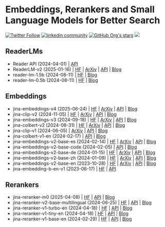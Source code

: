 # Embeddings, Rerankers and Small Language Models for Better Search
<a href="https://twitter.com/JinaAI_"><img alt="Twitter Follow" src="https://img.shields.io/twitter/follow/JinaAI_?style=social"></a>  <a href="https://www.linkedin.com/company/jinaai"><img src="https://img.shields.io/badge/LinkedIn-19k-white?logo=linkedin&style=social" alt="linkedin community"></a> <a href="https://github.com/jina-ai"><img alt="GitHub Org's stars" src="https://img.shields.io/github/stars/jina-ai?style=social"></a> <a href="https://discord.jina.ai"><img src="https://img.shields.io/discord/1106542220112302130?logo=discord&style=social"></a>  


## ReaderLMs

- Reader API (2024-04-01) | [API](https://jina.ai/reader)
- ReaderLM-v2 (2025-01-16) | [HF](https://huggingface.co/jinaai/ReaderLM-v2) | [ArXiv](https://arxiv.org/abs/2503.01151) | [API](https://jina.ai/api-dashboard/reader) | [Blog](https://jina.ai/news/readerlm-v2-frontier-small-language-model-for-html-to-markdown-and-json)
- reader-lm-1.5b (2024-08-11) | [HF](https://huggingface.co/jinaai/reader-lm-1.5b) | [Blog](https://jina.ai/news/reader-lm-small-language-models-for-cleaning-and-converting-html-to-markdown)
- reader-lm-0.5b (2024-08-11) | [HF](https://huggingface.co/jinaai/reader-lm-0.5b) | [Blog](https://jina.ai/news/reader-lm-small-language-models-for-cleaning-and-converting-html-to-markdown)


## Embeddings

- jina-embeddings-v4 (2025-06-24) | [HF](https://huggingface.co/jinaai/jina-embeddings-v4) | [ArXiv](https://arxiv.org/abs/2506.18902) | [API](https://jina.ai/?sui&model=jina-embeddings-v4) | [Blog](https://jina.ai/news/jina-embeddings-v4-universal-embeddings-for-multimodal-multilingual-retrieval)
- jina-clip-v2 (2024-11-05) | [HF](https://huggingface.co/jinaai/jina-clip-v2) | [ArXiv](https://arxiv.org/abs/2412.08802) | [API](https://jina.ai/?sui&model=jina-clip-v2) | [Blog](https://jina.ai/news/jina-clip-v2-multilingual-multimodal-embeddings-for-text-and-images/)
- jina-embeddings-v3 (2024-09-18) | [HF](https://huggingface.co/jinaai/jina-embeddings-v3) | [ArXiv](https://arxiv.org/abs/2409.10173) | [API](https://jina.ai/?sui&model=jina-embeddings-v3) | [Blog](https://jina.ai/news/jina-embeddings-v3-a-frontier-multilingual-embedding-model)
- jina-colbert-v2 (2024-08-31) | [HF](https://huggingface.co/jinaai/jina-colbert-v2) | [ArXiv](https://arxiv.org/abs/2408.16672) | [API](https://jina.ai/?sui&model=jina-colbert-v2) | [Blog](https://jina.ai/news/jina-colbert-v2-multilingual-late-interaction-retriever-for-embedding-and-reranking)
- jina-clip-v1 (2024-06-05) | [ArXiv](https://arxiv.org/abs/2405.20204) | [API](https://jina.ai/?sui&model=jina-clip-v1) | [Blog](https://jina.ai/news/jina-clip-v1-a-truly-multimodal-embeddings-model-for-text-and-image)
- jina-colbert-v1-en (2024-02-17) | [API](https://jina.ai/?sui&model=jina-colbert-v1-en) | [Blog](https://jina.ai/news/what-is-colbert-and-late-interaction-and-why-they-matter-in-search/)
- jina-embeddings-v2-base-es (2024-02-14) | [HF](https://huggingface.co/jinaai/jina-embeddings-v2-base-es) | [ArXiv](https://arxiv.org/abs/2310.19923) | [API](https://jina.ai/?sui&model=jina-embeddings-v2-base-es) | [Blog](https://jina.ai/news/aqui-se-habla-espanol-top-quality-spanish-english-embeddings-and-8k-context)
- jina-embeddings-v2-base-code (2024-02-05) | [API](https://jina.ai/?sui&model=jina-embeddings-v2-base-code) | [Blog](https://jina.ai/news/elevate-your-code-search-with-new-jina-code-embeddings)
- jina-embeddings-v2-base-de (2024-01-15) | [HF](https://huggingface.co/jinaai/jina-embeddings-v2-base-de) | [ArXiv](https://arxiv.org/abs/2310.19923) | [API](https://jina.ai/?sui&model=jina-embeddings-v2-base-de) | [Blog](https://jina.ai/news/ich-bin-ein-berliner-german-english-bilingual-embeddings-with-8k-token-length)
- jina-embeddings-v2-base-zh (2024-01-09) | [HF](https://huggingface.co/jinaai/jina-embeddings-v2-base-zh) | [ArXiv](https://arxiv.org/abs/2310.19923) | [API](https://jina.ai/?sui&model=jina-embeddings-v2-base-zh) | [Blog](https://jina.ai/news/8k-token-length-bilingual-embeddings-break-language-barriers-in-chinese-and-english)
- jina-embeddings-v2-base-en (2023-10-28) | [HF](https://huggingface.co/jinaai/jina-embeddings-v2-base-en) | [ArXiv](https://arxiv.org/abs/2310.19923) | [API](https://jina.ai/?sui&model=jina-embeddings-v2-base-en) | [Blog](https://jina.ai/news/jina-ai-launches-worlds-first-open-source-8k-text-embedding-rivaling-openai)
- jina-embedding-b-en-v1 (2023-06-17) | [HF](https://huggingface.co/jinaai/jina-embedding-b-en-v1) | [API](https://jina.ai/?sui&model=jina-embedding-b-en-v1)

## Rerankers

- jina-reranker-m0 (2025-04-08) | [HF](https://huggingface.co/jinaai/jina-reranker-m0) | [API](https://jina.ai/?sui=reranker&model=jina-reranker-m0) | [Blog](https://jina.ai/news/jina-reranker-m0-multilingual-multimodal-document-reranker)
- jina-reranker-v2-base-multilingual (2024-06-25) | [HF](https://huggingface.co/jinaai/jina-reranker-v2-base-multilingual) | [API](https://jina.ai/?sui=reranker&model=jina-reranker-v2-base-multilingual) | [Blog](https://jina.ai/news/jina-reranker-v2-for-agentic-rag-ultra-fast-multilingual-function-calling-and-code-search)
- jina-reranker-v1-turbo-en (2024-04-18) | [HF](https://huggingface.co/jinaai/jina-reranker-v1-turbo-en) | [API](https://jina.ai/?sui&model=jina-reranker-v1-turbo-en) | [Blog](https://jina.ai/news/smaller-faster-cheaper-jina-rerankers-turbo-and-tiny)
- jina-reranker-v1-tiny-en (2024-04-18) | [HF](https://huggingface.co/jinaai/jina-reranker-v1-tiny-en) | [API](https://jina.ai/?sui&model=jina-reranker-v1-tiny-en) | [Blog](https://jina.ai/news/smaller-faster-cheaper-jina-rerankers-turbo-and-tiny)
- jina-reranker-v1-base-en (2024-02-29) | [HF](https://huggingface.co/jina-ai/jina-reranker-v1-base-en) | [API](https://jina.ai/?sui&model=jina-reranker-v1-base-en) | [Blog](https://jina.ai/news/maximizing-search-relevancy-and-rag-accuracy-with-jina-reranker)

